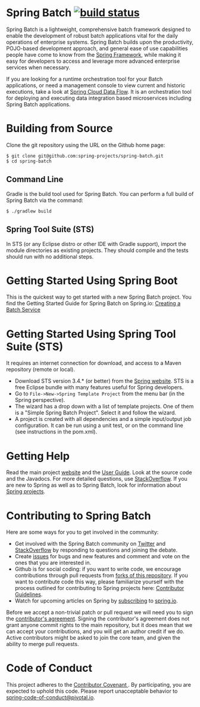# Spring Batch [![build status](https://build.spring.io/plugins/servlet/wittified/build-status/BATCH-GRAD)](https://build.spring.io/browse/BATCH-GRAD)

Spring Batch is a lightweight, comprehensive batch framework designed to enable the development of robust batch applications vital for the daily operations of enterprise systems.  Spring Batch builds upon the productivity, POJO-based development approach, and general ease of use capabilities people have come to know from the [Spring Framework](https://github.com/spring-projects/spring-framework), while making it easy for developers to access and leverage more advanced enterprise services when necessary.

If you are looking for a runtime orchestration tool for your Batch applications, or need a management console to view current and historic executions, take a look at [Spring Cloud Data Flow](https://cloud.spring.io/spring-cloud-dataflow/).  It is an orchestration tool for deploying and executing data integration based microservices including Spring Batch applications.

# Building from Source

Clone the git repository using the URL on the Github home page:

    $ git clone git@github.com:spring-projects/spring-batch.git
    $ cd spring-batch

## Command Line
Gradle is the build tool used for Spring Batch.  You can perform a full build of Spring Batch via the command:

    $ ./gradlew build

## Spring Tool Suite (STS)
In STS (or any Eclipse distro or other IDE with Gradle support), import the module directories as existing projects.  They should compile and the tests should run with no additional steps.

# Getting Started Using Spring Boot
This is the quickest way to get started with a new Spring Batch project.  You find the Getting Started Guide for Spring
Batch on Spring.io: [Creating a Batch Service](https://spring.io/guides/gs/batch-processing/)

# Getting Started Using Spring Tool Suite (STS)

It requires an internet connection for download, and access to a Maven repository (remote or local).

* Download STS version 3.4.* (or better) from the [Spring website](https://spring.io/tools/sts/).  STS is a free Eclipse bundle with many features useful for Spring developers.
* Go to `File->New->Spring Template Project` from the menu bar (in the Spring perspective).
* The wizard has a drop down with a list of template projects.  One of them is a "Simple Spring Batch Project".  Select it and follow the wizard.
* A project is created with all dependencies and a simple input/output job configuration.  It can be run using a unit test, or on the command line (see instructions in the pom.xml).

# Getting Help

Read the main project [website](https://projects.spring.io/spring-batch/) and the [User Guide](https://docs.spring.io/spring-batch/docs/current/reference/). 
Look at the source code and the Javadocs.
For more detailed questions, use [StackOverflow](https://stackoverflow.com/questions/tagged/spring-batch).
If you are new to Spring as well as to Spring Batch, look for information about [Spring projects](https://spring.io/projects).

# Contributing to Spring Batch

Here are some ways for you to get involved in the community:

* Get involved with the Spring Batch community on [Twitter](https://twitter.com/springbatch) and [StackOverflow](https://stackoverflow.com/questions/tagged/spring-batch) by responding to questions and joining the debate.
* Create [issues](https://github.com/spring-projects/spring-batch/issues) for bugs and new features and comment and vote on the ones that you are interested in.
* Github is for social coding: if you want to write code, we encourage contributions through pull requests from [forks of this repository](https://help.github.com/forking/).  If you want to contribute code this way, please familiarize yourself with the process outlined for contributing to Spring projects here: [Contributor Guidelines](https://github.com/spring-projects/spring-batch/blob/master/CONTRIBUTING.md).
* Watch for upcoming articles on Spring by [subscribing](feed://assets.spring.io/drupal/node/feed.xml) to [spring.io](https://spring.io).

Before we accept a non-trivial patch or pull request we will need you to sign the [contributor's agreement](https://support.springsource.com/spring_committer_signup).  Signing the contributor's agreement does not grant anyone commit rights to the main repository, but it does mean that we can accept your contributions, and you will get an author credit if we do.  Active contributors might be asked to join the core team, and given the ability to merge pull requests.

# Code of Conduct
 This project adheres to the [Contributor Covenant ](https://github.com/spring-projects/spring-batch/blob/master/CODE_OF_CONDUCT.adoc). By participating, you  are expected to uphold this code. Please report unacceptable behavior to spring-code-of-conduct@pivotal.io.
